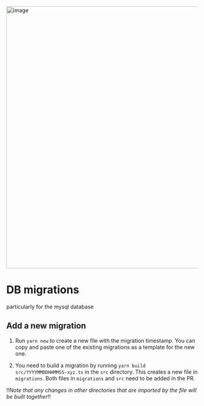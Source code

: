 <img width="688" alt="image" src="https://github.com/serlo/db-migrations/assets/1258870/e19d4bc1-977c-4327-ab06-7b187e4dc8ab">

# DB migrations

particularly for the mysql database

## Add a new migration

1. Run `yarn new` to create a new file with the migration timestamp. You can
   copy and paste one of the existing migrations as a template for the new one.

2. You need to build a migration by running
   `yarn build src/YYYYMMDDHHMMSS-xyz.ts` in the `src` directory. This creates a
   new file in `migrations`. Both files in `migrations` and `src` need to be
   added in the PR.

!!_Note that any changes in other directories that are
imported by the file will be built together_!!
